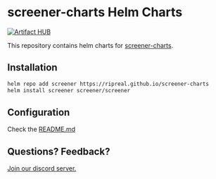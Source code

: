 # screener-charts Helm Charts
[![Artifact HUB](https://img.shields.io/endpoint?url=https://artifacthub.io/badge/repository/artifact-hub)](https://artifacthub.io/packages/helm/ripreal/screener-charts)

This repository contains helm charts for [screener-charts](https://github.com/ripreal/screener-charts).

## Installation
```bash
helm repo add screener https://ripreal.github.io/screener-charts
helm install screener screener/screener
```

## Configuration
Check the [README.md](./chars/screener-charts/README.md)

## Questions? Feedback?
[Join our discord server.](https://discord.gg/cJXdrwS)
